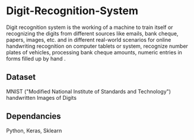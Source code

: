 # Digit-Recognition-System
Digit recognition system is the working of a machine to train itself or recognizing the digits from different sources like emails, bank cheque, papers, images, etc. and in different real-world scenarios for online handwriting recognition on computer tablets or system, recognize number plates of vehicles, processing bank cheque amounts, numeric entries in forms filled up by hand .
## Dataset  
MNIST ("Modified National Institute of Standards and Technology") handwritten Images of Digits 
## Dependancies  
Python, Keras, Sklearn
